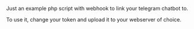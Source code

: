 Just an example php script with webhook to link your telegram chatbot to.

To use it, change your token and upload it to your webserver of choice.
